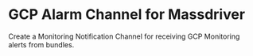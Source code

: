 # GCP Alarm Channel for Massdriver

Create a Monitoring Notification Channel for receiving GCP Monitoring alerts from bundles.
